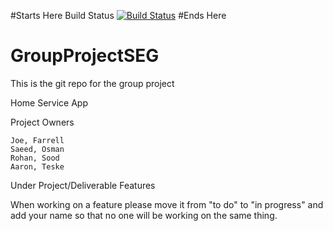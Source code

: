 #Starts Here
Build Status
[![Build Status](https://circleci.com/gh/AaronTeske/GroupProjectSEG.png?branch=master)](https://circleci.com/gh/AaronTeske/GroupProjectSEG)
#Ends Here

# GroupProjectSEG
This is the git repo for the group project

Home Service App

Project Owners

	Joe, Farrell
	Saeed, Osman
	Rohan, Sood
	Aaron, Teske


Under Project/Deliverable Features

When working on a feature please move it from "to do" to "in progress" and add your name so that 
no one will be working on the same thing.
